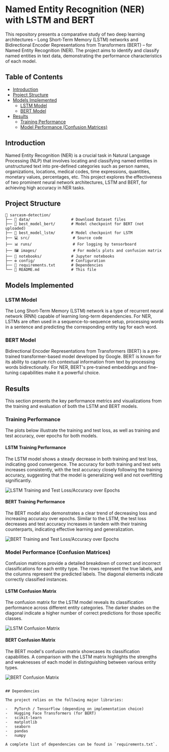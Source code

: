 # Named Entity Recognition (NER) with LSTM and BERT

This repository presents a comparative study of two deep learning architectures – Long Short-Term Memory (LSTM) networks and Bidirectional Encoder Representations from Transformers (BERT) – for Named Entity Recognition (NER). The project aims to identify and classify named entities in text data, demonstrating the performance characteristics of each model.

## Table of Contents

- [Introduction](#introduction)
- [Project Structure](#project-structure)
- [Models Implemented](#models-implemented)
  - [LSTM Model](#lstm-model)
  - [BERT Model](#bert-model)
- [Results](#results)
  - [Training Performance](#training-performance)
  - [Model Performance (Confusion Matrices)](#model-performance-confusion-matrices)


## Introduction

Named Entity Recognition (NER) is a crucial task in Natural Language Processing (NLP) that involves locating and classifying named entities in unstructured text into pre-defined categories such as person names, organizations, locations, medical codes, time expressions, quantities, monetary values, percentages, etc. This project explores the effectiveness of two prominent neural network architectures, LSTM and BERT, for achieving high accuracy in NER tasks.

## Project Structure

```shall
📂 sarcasm-detection/
├── 📁 data/                  # Download Dataset files
├── 🤖 best_model_bert/       # Model checkpoint for BERT (not uploaded)
├── 🧠 best_model_lstm/       # Model checkpoint for LSTM
├── 💻 src/                   # Source code
├── 📊 runs/                  # For logging by tensorboard
├── 🖼️ images/                # For models plots and confusion matrix
├── 📓 notebooks/             # Jupyter notebooks
├── ⚙️ config/                # Configuration
├── 📜 requirements.txt       # Dependencies
└── 📖 README.md              # This file
```

## Models Implemented

### LSTM Model

The Long Short-Term Memory (LSTM) network is a type of recurrent neural network (RNN) capable of learning long-term dependencies. For NER, LSTMs are often used in a sequence-to-sequence setup, processing words in a sentence and predicting the corresponding entity tag for each word.

### BERT Model

Bidirectional Encoder Representations from Transformers (BERT) is a pre-trained transformer-based model developed by Google. BERT is known for its ability to capture rich contextual information from text by processing words bidirectionally. For NER, BERT's pre-trained embeddings and fine-tuning capabilities make it a powerful choice.

## Results

This section presents the key performance metrics and visualizations from the training and evaluation of both the LSTM and BERT models.

### Training Performance

The plots below illustrate the training and test loss, as well as training and test accuracy, over epochs for both models.

#### LSTM Training Performance

The LSTM model shows a steady decrease in both training and test loss, indicating good convergence. The accuracy for both training and test sets increases consistently, with the test accuracy closely following the training accuracy, suggesting that the model is generalizing well and not overfitting significantly.

![LSTM Training and Test Loss/Accuracy over Epochs](lstm_plot_training_results.png)

#### BERT Training Performance

The BERT model also demonstrates a clear trend of decreasing loss and increasing accuracy over epochs. Similar to the LSTM, the test loss decreases and test accuracy increases in tandem with their training counterparts, indicating effective learning and generalization.

![BERT Training and Test Loss/Accuracy over Epochs](bert_plot_training.png)

### Model Performance (Confusion Matrices)

Confusion matrices provide a detailed breakdown of correct and incorrect classifications for each entity type. The rows represent the true labels, and the columns represent the predicted labels. The diagonal elements indicate correctly classified instances.

#### LSTM Confusion Matrix

The confusion matrix for the LSTM model reveals its classification performance across different entity categories. The darker shades on the diagonal indicate a higher number of correct predictions for those specific classes.

![LSTM Confusion Matrix](confusion_matrix_lstm.png)

#### BERT Confusion Matrix

The BERT model's confusion matrix showcases its classification capabilities. A comparison with the LSTM matrix highlights the strengths and weaknesses of each model in distinguishing between various entity types.

![BERT Confusion Matrix](confusion_matrix_bert.png)

```

## Dependencies

The project relies on the following major libraries:

-   PyTorch / TensorFlow (depending on implementation choice)
-   Hugging Face Transformers (for BERT)
-   scikit-learn
-   matplotlib
-   seaborn
-   pandas
-   numpy

A complete list of dependencies can be found in `requirements.txt`.






